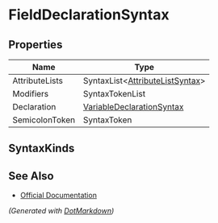 # FieldDeclarationSyntax

## Properties

| Name           | Type                                                      |
| -------------- | --------------------------------------------------------- |
| AttributeLists | SyntaxList\<[AttributeListSyntax](SyntaxList.md)>         |
| Modifiers      | SyntaxTokenList                                           |
| Declaration    | [VariableDeclarationSyntax](VariableDeclarationSyntax.md) |
| SemicolonToken | SyntaxToken                                               |

## SyntaxKinds

## See Also

* [Official Documentation](https://docs.microsoft.com/en-us/dotnet/api/microsoft.codeanalysis.csharp.syntax.fielddeclarationsyntax)


*\(Generated with [DotMarkdown](http://github.com/JosefPihrt/DotMarkdown)\)*